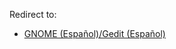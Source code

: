 Redirect to:

*   [GNOME (Español)/Gedit (Español)](/index.php/GNOME_(Espa%C3%B1ol)/Gedit_(Espa%C3%B1ol) "GNOME (Español)/Gedit (Español)")